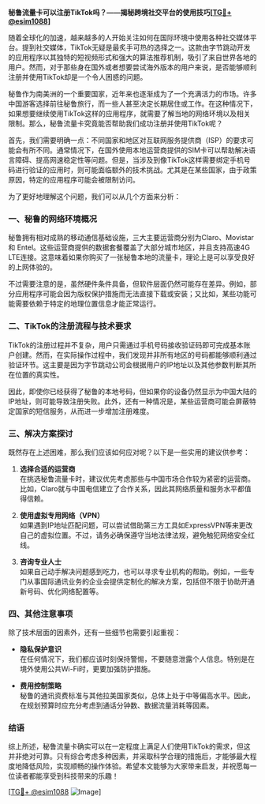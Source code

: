 **秘鲁流量卡可以注册TikTok吗？——揭秘跨境社交平台的使用技巧[[TG💪+ @esim1088](https://t.me/s/esim1088)]**

随着全球化的加速，越来越多的人开始关注如何在国际环境中使用各种社交媒体平台。提到社交媒体，TikTok无疑是最炙手可热的选择之一。这款由字节跳动开发的应用程序以其独特的短视频形式和强大的算法推荐机制，吸引了来自世界各地的用户。然而，对于那些身在国外或者想要尝试海外版本的用户来说，是否能够顺利注册并使用TikTok却是一个令人困惑的问题。

秘鲁作为南美洲的一个重要国家，近年来也逐渐成为了一个充满活力的市场。许多中国游客选择前往秘鲁旅行，而一些人甚至决定长期居住或工作。在这种情况下，如果想要继续使用TikTok这样的应用程序，就需要了解当地的网络环境以及相关限制。那么，秘鲁流量卡究竟能否帮助我们成功注册并使用TikTok呢？

首先，我们需要明确一点：不同国家和地区对互联网服务提供商（ISP）的要求可能会有所不同。通常情况下，在国外使用本地运营商提供的SIM卡可以帮助解决语言障碍、提高网速稳定性等问题。但是，当涉及到像TikTok这样需要绑定手机号码进行验证的应用时，则可能面临额外的技术挑战。尤其是在某些国家，由于政策原因，特定的应用程序可能会被限制访问。

为了更好地理解这个问题，我们可以从几个方面来分析：

### 一、秘鲁的网络环境概况

秘鲁拥有相对成熟的移动通信基础设施，三大主要运营商分别为Claro、Movistar 和 Entel。这些运营商提供的数据套餐覆盖了大部分城市地区，并且支持高速4G LTE连接。这意味着如果你购买了一张秘鲁本地的流量卡，理论上是可以享受良好的上网体验的。

不过需要注意的是，虽然硬件条件具备，但软件层面仍然可能存在差异。例如，部分应用程序可能会因为版权保护措施而无法直接下载或安装；又比如，某些功能可能需要依赖于特定的地理位置信息才能正常运行。

### 二、TikTok的注册流程与技术要求

TikTok的注册过程并不复杂，用户只需通过手机号码接收验证码即可完成基本账户创建。然而，在实际操作过程中，我们发现并非所有地区的号码都能够顺利通过验证环节。这主要是因为字节跳动公司会根据用户的IP地址以及其他参数判断其所在位置的真实性。

因此，即使你已经获得了秘鲁的本地号码，但如果你的设备仍然显示为中国大陆的IP地址，则可能导致注册失败。此外，还有一种情况是，某些运营商可能会屏蔽特定国家的短信服务，从而进一步增加注册难度。

### 三、解决方案探讨

既然存在上述困难，那么我们应该如何应对呢？以下是一些实用的建议供参考：

1. **选择合适的运营商**  
   在挑选秘鲁流量卡时，建议优先考虑那些与中国市场合作较为紧密的运营商。比如，Claro就与中国电信建立了合作关系，因此其网络质量和服务水平都值得信赖。

2. **使用虚拟专用网络（VPN）**  
   如果遇到IP地址匹配问题，可以尝试借助第三方工具如ExpressVPN等来更改自己的虚拟位置。不过，请务必确保遵守当地法律法规，避免触犯网络安全红线。

3. **咨询专业人士**  
   如果自己动手解决问题感到吃力，也可以寻求专业机构的帮助。例如，一些专门从事国际通讯业务的企业会提供定制化的解决方案，包括但不限于协助开通新号码、优化网络配置等。

### 四、其他注意事项

除了技术层面的因素外，还有一些细节也需要引起重视：

- **隐私保护意识**  
  在任何情况下，我们都应该时刻保持警惕，不要随意泄露个人信息。特别是在境外使用公共Wi-Fi时，更要加强防护措施。

- **费用控制策略**  
  秘鲁的通讯资费标准与其他拉美国家类似，总体上处于中等偏高水平。因此，在规划预算时应充分考虑到通话分钟数、数据流量消耗等因素。

### 结语

综上所述，秘鲁流量卡确实可以在一定程度上满足人们使用TikTok的需求，但这并非绝对可靠。只有综合考虑多种因素，并采取科学合理的措施后，才能够最大程度地降低风险，实现顺畅的操作体验。希望本文能够为大家带来启发，并祝愿每一位读者都能享受到科技带来的乐趣！

[[TG💪+ @esim1088](https://t.me/s/esim1088) ![Image](https://i.postimg.cc/4NQfJmqS/Snipaste-2025-05-13-00-14-12.png)]
